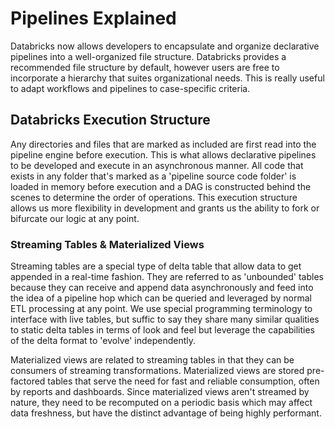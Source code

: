 # Pipelines Explained
Databricks now allows developers to encapsulate and organize declarative pipelines into a well-organized file structure. Databricks provides a recommended file structure by default, however users are free to incorporate a hierarchy that suites organizational needs. This is really useful to adapt workflows and pipelines to case-specific criteria.

## Databricks Execution Structure
Any directories and files that are marked as included are first read into the pipeline engine before execution. This is what allows declarative pipelines to be developed and execute in an asynchronous manner. All code that exists in any folder that's marked as a 'pipeline source code folder' is loaded in memory before execution and a DAG is constructed behind the scenes to determine the order of operations. This execution structure allows us more flexibility in development and grants us the ability to fork or bifurcate our logic at any point.

### Streaming Tables & Materialized Views
Streaming tables are a special type of delta table that allow data to get appended in a real-time fashion. They are referred to as 'unbounded' tables because they can receive and append data asynchronously and feed into the idea of a pipeline hop which can be queried and leveraged by normal ETL processing at any point. We use special programming terminology to interface with live tables, but suffic to say they share many similar qualities to static delta tables in terms of look and feel but leverage the capabilities of the delta format to 'evolve' independently.

Materialized views are related to streaming tables in that they can be consumers of streaming transformations. Materialized views are stored pre-factored tables that serve the need for fast and reliable consumption, often by reports and dashboards. Since materialized views aren't streamed by nature, they need to be recomputed on a periodic basis which may affect data freshness, but have the distinct advantage of being highly performant.
